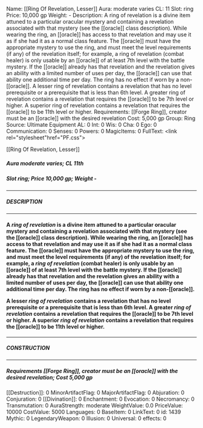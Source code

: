 Name: [[Ring Of Revelation, Lesser]]
Aura: moderate varies
CL: 11
Slot: ring
Price: 10,000 gp
Weight: -
Description: A ring of revelation is a divine item attuned to a particular oracular mystery and containing a revelation associated with that mystery (see the [[oracle]] class description). While wearing the ring, an [[oracle]] has access to that revelation and may use it as if she had it as a normal class feature. The [[oracle]] must have the appropriate mystery to use the ring, and must meet the level requirements (if any) of the revelation itself; for example, a ring of revelation (combat healer) is only usable by an [[oracle]] of at least 7th level with the battle mystery. If the [[oracle]] already has that revelation and the revelation gives an ability with a limited number of uses per day, the [[oracle]] can use that ability one additional time per day. The ring has no effect if worn by a non-[[oracle]]. A lesser ring of revelation contains a revelation that has no level prerequisite or a prerequisite that is less than 6th level. A greater ring of revelation contains a revelation that requires the [[oracle]] to be 7th level or higher. A superior ring of revelation contains a revelation that requires the [[oracle]] to be 11th level or higher.
Requirements: [[Forge Ring]], creator must be an [[oracle]] with the desired revelation
Cost: 5,000 gp
Group: Ring
Source: Ultimate Equipment
AL: 0
Int: 0
Wis: 0
Cha: 0
Ego: 0
Communication: 0
Senses: 0
Powers: 0
MagicItems: 0
FullText: <link rel="stylesheet"href="PF.css"><div class="heading"><p class="alignleft">[[Ring Of Revelation, Lesser]]</p><div style="clear: both;"></div></div><div><h5><b>Aura </b>moderate varies; <b>CL </b>11th</h5><h5><b>Slot </b>ring; <b>Price </b>10,000 gp; <b>Weight </b>-</h5></div><hr/><div><h5><b>DESCRIPTION</b></h5></div><hr/><div><h4><p>A <i>ring of revelation</i> is a divine item attuned to a particular oracular mystery and containing a revelation associated with that mystery (see the [[oracle]] class description). While wearing the ring, an [[oracle]] has access to that revelation and may use it as if she had it as a normal class feature. The [[oracle]] must have the appropriate mystery to use the ring, and must meet the level requirements (if any) of the revelation itself; for example, a <i>ring of revelation</i> (combat healer) is only usable by an [[oracle]] of at least 7th level with the battle mystery. If the [[oracle]] already has that revelation and the revelation gives an ability with a limited number of uses per day, the [[oracle]] can use that ability one additional time per day. The ring has no effect if worn by a non-[[oracle]]. </p><p>A lesser <i>ring of revelation</i> contains a revelation that has no level prerequisite or a prerequisite that is less than 6th level. A greater <i>ring of revelation</i> contains a revelation that requires the [[oracle]] to be 7th level or higher. A superior <i>ring of revelation</i> contains a revelation that requires the [[oracle]] to be 11th level or higher.</p></h4></div><hr/><div><h5><b>CONSTRUCTION</b></h5></div><hr/><div><h5><b>Requirements </b>[[Forge Ring]], creator must be an [[oracle]] with the desired revelation; <b>Cost </b>5,000 gp</h5></div>
[[Destruction]]: 0
MinorArtifactFlag: 0
MajorArtifactFlag: 0
Abjuration: 0
Conjuration: 0
[[Divination]]: 0
Enchantment: 0
Evocation: 0
Necromancy: 0
Transmutation: 0
AuraStrength: moderate
WeightValue: 0.0
PriceValue: 10000
CostValue: 5000
Languages: 0
BaseItem: 0
LinkText: 0
id: 1439
Mythic: 0
LegendaryWeapon: 0
Illusion: 0
Universal: 0
effects: 0
